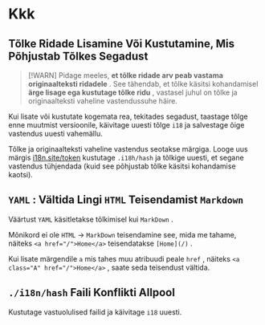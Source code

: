 # Kkk

## Tõlke Ridade Lisamine Või Kustutamine, Mis Põhjustab Tõlkes Segadust

> [!WARN]
> Pidage meeles, **et tõlke ridade arv peab vastama originaalteksti ridadele** .
> See tähendab, et tõlke käsitsi kohandamisel **ärge lisage ega kustutage tõlke ridu** , vastasel juhul on tõlke ja originaalteksti vaheline vastendussuhe häire.

Kui lisate või kustutate kogemata rea, tekitades segadust, taastage tõlge enne muutmist versioonile, käivitage uuesti tõlge `i18` ja salvestage õige vastendus uuesti vahemällu.

Tõlke ja originaalteksti vaheline vastendus seotakse märgiga. Looge uus märgis [i18n.site/token](//i18n.site/token) kustutage `.i18h/hash` ja tõlkige uuesti, et segane vastendus tühjendada (kuid see põhjustab tõlke käsitsi kohandamise kaotsi).

## `YAML` : Vältida Lingi `HTML` Teisendamist `Markdown`

Väärtust `YAML` käsitletakse tõlkimisel kui `MarkDown` .

Mõnikord ei ole `HTML` → `MarkDown` teisendamine see, mida me tahame, näiteks `<a href="/">Home</a>` teisendatakse `[Home](/)` .

Kui lisate märgendile `a` mis tahes muu atribuudi peale `href` , näiteks `<a class="A" href="/">Home</a>` , saate seda teisendust vältida.

## `./i18n/hash` Faili Konflikti Allpool

Kustutage vastuolulised failid ja käivitage `i18` uuesti.